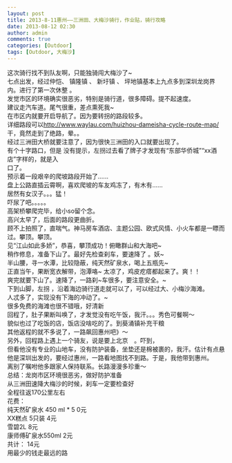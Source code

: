 ```yaml
---
layout: post
title: 2013-8-11惠州——三洲田、大梅沙骑行，作业贴，骑行攻略
date: 2013-08-12 02:30
author: admin
comments: true
categories: [Outdoor]
tags: [Outdoor, 大梅沙]
---
```

<div></div>
<div>这次骑行找不到队友啊，只能独骑闯大梅沙了~</div>
<div>七点出发，经过仲恺、 镇隆镇 、 新圩镇 、 坪地镇基本上九点多到深圳龙岗界内。进行了第一次休整 。</div>
<div><img alt="" src="http://g.hiphotos.bdimg.com/album/s%3D550%3Bq%3D90%3Bc%3Dxiangce%2C100%2C100/sign=0584f42cb3119313c343ffb555037dea/faf2b2119313b07e9c476ae60dd7912396dd8c61.jpg?referer=c6287918a6efce1bb33cfcfaec3f&amp;x=.jpg" /></div>
<div><img alt="" src="http://d.hiphotos.bdimg.com/album/s%3D550%3Bq%3D90%3Bc%3Dxiangce%2C100%2C100/sign=0ef41aa503087bf479ec57ecc2e82611/0b7b02087bf40ad171b8e20d562c11dfa8eccefb.jpg?referer=78011ced8644ebf83466500f2a99&amp;x=.jpg" /></div>
<div></div>
<div><img alt="" src="http://e.hiphotos.bdimg.com/album/s%3D550%3Bq%3D90%3Bc%3Dxiangce%2C100%2C100/sign=9d8bcd8a574e9258a23486ebacb9a065/dc54564e9258d10927768c5cd058ccbf6d814d42.jpg?referer=5c54d310c2fdfc03bc6fd788ab40&amp;x=.jpg" /></div>
<div>发觉市区的环境确实很恶劣，特别是骑行道，很多障碍。提不起速度。</div>
<div>建议走汽车道。尾气很重，差点熏死我~</div>
<div>在市区内就要开启导航了。因为要转拐的路段较多。</div>
<div>详细路段可以<a href="http://www.waylau.com/huizhou-dameisha-cycle-route-map/">http://www.waylau.com/huizhou-dameisha-cycle-route-map/</a></div>
<div><img alt="" src="http://c.hiphotos.bdimg.com/album/s%3D550%3Bq%3D90%3Bc%3Dxiangce%2C100%2C100/sign=c2612b199e3df8dca23d8f94fd2a03b6/3ac79f3df8dcd100080fddcf738b4710b8122f48.jpg?referer=bd8a5279d833c895ff69ac4b8946&amp;x=.jpg" /></div>
<div>干，竟然走到了绝路，晕。。</div>
<div><img alt="" src="http://f.hiphotos.bdimg.com/album/s%3D550%3Bq%3D90%3Bc%3Dxiangce%2C100%2C100/sign=7e1f730ef603918fd3d13dcf610657aa/63d0f703918fa0ec15c240e3279759ee3c6ddbd2.jpg?referer=350c2545023b5bb5e7c014ce25b0&amp;x=.jpg" /></div>
<div>经过三洲田大桥就要注意了，因为很快三洲田的入口就要出现了。</div>
<div><img alt="" src="http://g.hiphotos.bdimg.com/album/s%3D550%3Bq%3D90%3Bc%3Dxiangce%2C100%2C100/sign=2d62be712fdda3cc0fe4b82531d2483c/adaf2edda3cc7cd9eb4413373801213fb90e91f6.jpg?referer=388b9f6fca1349542709dc54dfac&amp;x=.jpg" /></div>
<div>有个十字路口，但是 没有提示，左拐过去看了牌子才发现有“东部华侨城”“xx酒店”字样的，就是入</div>
<div>口了。</div>
<div><img alt="" src="http://f.hiphotos.bdimg.com/album/s%3D550%3Bq%3D90%3Bc%3Dxiangce%2C100%2C100/sign=54b433e1b90e7bec27da03e41f15c805/203fb80e7bec54e75b643df0b8389b504ec26a57.jpg?referer=ffedc3d7b2de9c82ff72cdbfd64d&amp;x=.jpg" /></div>
<div><img alt="" src="http://c.hiphotos.bdimg.com/album/s%3D550%3Bq%3D90%3Bc%3Dxiangce%2C100%2C100/sign=0170e82cb3119313c343ffb555037dea/faf2b2119313b07e98b376e60dd7912396dd8cd5.jpg?referer=c2dc6518a6efce1bb33cfcfaeccb&amp;x=.jpg" /></div>
<div>预示着一段艰辛的爬坡路段开始了......</div>
<div></div>
<div><img alt="" src="http://h.hiphotos.bdimg.com/album/s%3D550%3Bq%3D90%3Bc%3Dxiangce%2C100%2C100/sign=743ca6c28601a18bf4eb124aae147635/b21c8701a18b87d6d8978bf1060828381e30fd03.jpg?referer=b0a2357a472309f7be7899223b01&amp;x=.jpg" /></div>
<div><img alt="" src="http://d.hiphotos.bdimg.com/album/s%3D550%3Bq%3D90%3Bc%3Dxiangce%2C100%2C100/sign=42fda6009d82d158bf8259b4b03168e5/b2de9c82d158ccbfff7595d418d8bc3eb0354116.jpg?referer=01b1c356d53f87948ae87c1eaf0c&amp;x=.jpg" /></div>
<div><img alt="" src="http://a.hiphotos.bdimg.com/album/s%3D550%3Bq%3D90%3Bc%3Dxiangce%2C100%2C100/sign=d47022765fdf8db1b82e7c613918ac69/35a85edf8db1cb13c1441ffddc54564e92584b2a.jpg?referer=5910ac7fcc11728b693ab812b5e8&amp;x=.jpg" /></div>
<div>盘上公路直插云霄啊，喜欢爬坡的车友鸡冻了，有木有......</div>
<div><img alt="" src="http://f.hiphotos.bdimg.com/album/s%3D550%3Bq%3D90%3Bc%3Dxiangce%2C100%2C100/sign=4adb6fef0b55b31998f982707392f31b/78310a55b319ebc4525d55778326cffc1e171632.jpg?referer=f88d1ca503087bf424fb63d952d1&amp;x=.jpg" /></div>
<div><img alt="" src="http://b.hiphotos.bdimg.com/album/s%3D550%3Bq%3D90%3Bc%3Dxiangce%2C100%2C100/sign=13671b2a1ad5ad6eaef964efb1f048e6/0ff41bd5ad6eddc490a6941538dbb6fd5366339e.jpg?referer=7265fe1ab64543a9ac0ccefc7d75&amp;x=.jpg" /></div>
<div><img alt="" src="http://h.hiphotos.bdimg.com/album/s%3D550%3Bq%3D90%3Bc%3Dxiangce%2C100%2C100/sign=feafa0235366d0167a199e2da710a53a/b7fd5266d01609246c6c81f5d50735fae7cd3496.jpg?referer=4df6afdf4b90f6035da7a877748d&amp;x=.jpg" /></div>
<div><img alt="" src="http://a.hiphotos.bdimg.com/album/s%3D550%3Bq%3D90%3Bc%3Dxiangce%2C100%2C100/sign=008590c6377adab439d01b46bbefc221/8718367adab44aedd6ef9d0ab21c8701a08bfbbf.jpg?referer=a1722bb354fbb2fb6d3c6c224555&amp;x=.jpg" /></div>
<div></div>
<div>居然有女汉子。。。猛！</div>
<div><img alt="" src="http://b.hiphotos.bdimg.com/album/s%3D550%3Bq%3D90%3Bc%3Dxiangce%2C100%2C100/sign=23e847d1d8f9d72a13641018e4115909/500fd9f9d72a60591c89c2f42934349b023bba46.jpg?referer=4fad5de8adaf2edd8de67dd9065c&amp;x=.jpg" /></div>
<div>吓尿了吧。。。。。</div>
<div><img alt="" src="http://e.hiphotos.bdimg.com/album/s%3D550%3Bq%3D90%3Bc%3Dxiangce%2C100%2C100/sign=dc362d199e3df8dca23d8f94fd2a03b6/3ac79f3df8dcd1001658dbcf738b4710b8122f13.jpg?referer=a3dd5479d833c895ff69af4b89f1&amp;x=.jpg" /></div>
<div><img alt="" src="http://e.hiphotos.bdimg.com/album/s%3D550%3Bq%3D90%3Bc%3Dxiangce%2C100%2C100/sign=95da961538dbb6fd215be523391fda25/80cb39dbb6fd526614161efaaa18972bd407361a.jpg?referer=0bfc09c98b82b90164baf70372f9&amp;x=.jpg" /></div>
<div>高架桥攀爬完毕，给小so留个念。</div>
<div><img alt="" src="http://c.hiphotos.bdimg.com/album/s%3D550%3Bq%3D90%3Bc%3Dxiangce%2C100%2C100/sign=cea83903a2cc7cd9fe2d34dc093a5002/2fdda3cc7cd98d1063ee2edf203fb80e7bec9021.jpg?referer=efb6dccd48540923f37e574ed0ff&amp;x=.jpg" /></div>
<div>高兴太早了，后面的路段更曲折。</div>
<div></div>
<div>顾不上拍照了，直喘气。神马房车酒店、主题公园、欧式风情、小火车都是一瞟而过。攀顶。攀顶。</div>
<div><img alt="" src="http://f.hiphotos.bdimg.com/album/s%3D550%3Bq%3D90%3Bc%3Dxiangce%2C100%2C100/sign=51882673caef7609380b999a1ee6d2f1/30adcbef76094b36f1d33903a2cc7cd98c109d9e.jpg?referer=c459abef5d6034a870f58cb1db74&amp;x=.jpg" /></div>
<div><img alt="" src="http://f.hiphotos.bdimg.com/album/s%3D550%3Bq%3D90%3Bc%3Dxiangce%2C100%2C100/sign=9624e333aa64034f0bcdc2039ff8080c/faedab64034f78f02ae9b71d78310a55b2191c79.jpg?referer=c2eff1fab999a90162226f065c18&amp;x=.jpg" /></div>
<div></div>
<div></div>
<div>见“江山如此多娇”，恭喜，攀顶成功！俯瞰群山和大海吧~</div>
<div><img alt="" src="http://f.hiphotos.bdimg.com/album/s%3D550%3Bq%3D90%3Bc%3Dxiangce%2C100%2C100/sign=6f1be90d562c11dfdad1bf26531c13ed/f3d3572c11dfa9ec87d178f963d0f703908fc164.jpg?referer=5ccdc227d62a60590b07d52a2f3a&amp;x=.jpg" /></div>
<div><img alt="" src="http://f.hiphotos.bdimg.com/album/s%3D550%3Bq%3D90%3Bc%3Dxiangce%2C100%2C100/sign=9615e333aa64034f0bcdc2039ff8080c/faedab64034f78f02ad8b71d78310a55b2191c08.jpg?referer=c2def1fab999a90162226f065c07&amp;x=.jpg" /></div>
<div><img alt="" src="http://c.hiphotos.bdimg.com/album/s%3D550%3Bq%3D90%3Bc%3Dxiangce%2C100%2C100/sign=977aadde3bf33a879a6d001ff6676105/b7003af33a87e9507769dd8211385343faf2b4e5.jpg?referer=6d6da2e69a504fc2fb488435f4bb&amp;x=.jpg" /></div>
<div></div>
<div>稍作修息，准备下山了。最好先检查刹车，要速降了 。妖~</div>
<div></div>
<div>半山腰，寻一水潭，比较隐蔽，纯天然矿泉水，喝上五瓶先~</div>
<div><img alt="" src="http://d.hiphotos.bdimg.com/album/s%3D550%3Bq%3D90%3Bc%3Dxiangce%2C100%2C100/sign=6ac764e06609c93d03f20ef2af0689e1/7e3e6709c93d70cf981784e3f9dcd100bba12b6a.jpg?referer=451d60579f510fb3210e43a79528&amp;x=.jpg" /></div>
<div><img alt="" src="http://e.hiphotos.bdimg.com/album/s%3D550%3Bq%3D90%3Bc%3Dxiangce%2C100%2C100/sign=e3c28d51a1ec08fa220013a269d54c50/908fa0ec08fa513d325645303c6d55fbb3fbd95b.jpg?referer=17fa476bc8ea15ce18f9d4392739&amp;x=.jpg" /></div>
<div><img alt="" src="http://a.hiphotos.bdimg.com/album/s%3D550%3Bq%3D90%3Bc%3Dxiangce%2C100%2C100/sign=37c4e402d000baa1be2c47be772bc82f/f9dcd100baa1cd11da725bceb812c8fcc2ce2d13.jpg?referer=71cad44bd043ad4bff3971f08bf1&amp;x=.jpg" /></div>
<div></div>
<div></div>
<div>正直当午，果断宽衣解带，泡潭咯~ 太凉了，鸡皮疙瘩都起来了。爽！！</div>
<div><img alt="" src="http://g.hiphotos.bdimg.com/album/s%3D550%3Bq%3D90%3Bc%3Dxiangce%2C100%2C100/sign=8ca8b9d14afbfbedd859367a48cb860b/a50f4bfbfbedab64d548652ef636afc379311e21.jpg?referer=d10f35e61e30e92496b3a8015ae0&amp;x=.jpg" /></div>
<div><img alt="" src="http://b.hiphotos.bdimg.com/album/s%3D550%3Bq%3D90%3Bc%3Dxiangce%2C100%2C100/sign=c67bbc9aac345982c18ae5973ccf4090/a044ad345982b2b78104112a30adcbef77099b40.jpg?referer=ddf28930f11f3a2903dfe1fee55e&amp;x=.jpg" /></div>
<div>爽完就要下山了。速降了，一路刹~车很多，要注意安全。~</div>
<div></div>
<div>下到山脚，左拐 ，沿着海边骑行道走就可以了，可以经过大、小梅沙海滩。</div>
<div><img alt="" src="http://a.hiphotos.bdimg.com/album/s%3D550%3Bq%3D90%3Bc%3Dxiangce%2C100%2C100/sign=dbda0492500fd9f9a417556c1516a517/1b4c510fd9f9d72a507b3bf3d52a2834359bbbc4.jpg?referer=fbcd68d74a36acaf00f7a2cc05da&amp;x=.jpg" /></div>
<div><img alt="" src="http://h.hiphotos.bdimg.com/album/s%3D550%3Bq%3D90%3Bc%3Dxiangce%2C100%2C100/sign=6a155eea960a304e5622a0ffe1f3d6bb/4034970a304e251f02c0ce16a686c9177f3e532c.jpg?referer=21f74db8d11609248532962b9de2&amp;x=.jpg" /></div>
<div></div>
<div></div>
<div>人忒多了，实现没有下海的冲动了。~</div>
<div><img alt="" src="http://f.hiphotos.bdimg.com/album/s%3D550%3Bq%3D90%3Bc%3Dxiangce%2C100%2C100/sign=3368b70dfc1f4134e437057b1524e4f7/a9d3fd1f4134970aa5383ac194cad1c8a6865d90.jpg?referer=14bd2605b7fd5266fe3c08249b8e&amp;x=.jpg" /></div>
<div>很多免费的海滩也很不错哦，好清新</div>
<div><img alt="" src="http://e.hiphotos.bdimg.com/album/s%3D550%3Bq%3D90%3Bc%3Dxiangce%2C100%2C100/sign=202ca79aeaf81a4c2232eccce7111164/8644ebf81a4c510ff5e6f7f46159252dd42aa539.jpg?referer=20eb1173caef7609651cadaf03d7&amp;x=.jpg" /></div>
<div><img alt="" src="http://h.hiphotos.bdimg.com/album/s%3D550%3Bq%3D90%3Bc%3Dxiangce%2C100%2C100/sign=05a01a59e850352ab561250d63788acf/3b87e950352ac65c2f6b739dfaf2b21192138af5.jpg?referer=a4036f1cd4628535cbf7e611f6ab&amp;x=.jpg" /></div>
<div><img alt="" src="http://g.hiphotos.bdimg.com/album/s%3D550%3Bq%3D90%3Bc%3Dxiangce%2C100%2C100/sign=3e9a59fd08f79052eb1f473b3cc8a6f7/472309f7905298226c30132dd6ca7bcb0b46d4d8.jpg?referer=4d7de42cb31193139e54cb8014b6&amp;x=.jpg" /></div>
<div>回程了，肚子果断叫唤了，才发觉没有吃午饭，我汗。。。秀色可餐啊～</div>
<div><img alt="" src="http://f.hiphotos.bdimg.com/album/s%3D550%3Bq%3D90%3Bc%3Dxiangce%2C100%2C100/sign=c1957cbe35a85edffe8cfe26796f781e/5d6034a85edf8db1b6b7698a0823dd54574e7446.jpg?referer=8578f1debba1cd115ca14610b45c&amp;x=.jpg" /></div>
<div>貌似也过了吃饭的店，饭店没啥吃的了。到葵涌镇补充干粮</div>
<div><img alt="" src="http://b.hiphotos.bdimg.com/album/s%3D550%3Bq%3D90%3Bc%3Dxiangce%2C100%2C100/sign=625be93414ce36d3a60483350ac84bba/c8ea15ce36d3d5398fee1a2d3b87e950342ab008.jpg?referer=81e05b3255e736d10104b838f006&amp;x=.jpg" /></div>
<div>其他返程的就不多说了，一路飙回惠州吧》～</div>
<div></div>
<div>另外，回程路上遇上一个骑友，说是要上北京　。吓到，</div>
<div>但看他没有专业的山地车，没有防护装备，坐垫还是棉被裹的，我汗。估计有点悬</div>
<div>他是深圳出发的，要经过惠州，一路看地图找不到路。于是，我他带到惠州。</div>
<div>离别了嘱咐他多跟家人保持联系。长路漫漫多珍重～</div>
<div></div>
<div></div>
<div>总结：龙岗市区环境很恶劣，做好防护准备</div>
<div>从三洲田速降大梅沙的时候，刹车一定要检查好</div>
<div>全程往返170公里左右</div>
<div>花费：</div>
<div>纯天然矿泉水 450 ml * 5 0元</div>
<div>XX糕点 5只装 4元</div>
<div>雪碧2L 8元</div>
<div>康师傅矿泉水550ml 2元</div>
<div>共计： 14元</div>
<div></div>
<div>用最少的钱走最远的路</div>
&nbsp;

